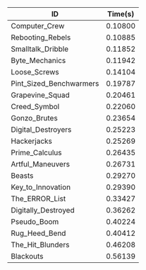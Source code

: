 |ID|Time(s)|
|-|-|
|Computer_Crew|0.10800|
|Rebooting_Rebels|0.10885|
|Smalltalk_Dribble|0.11852|
|Byte_Mechanics|0.11942|
|Loose_Screws|0.14104|
|Pint_Sized_Benchwarmers|0.19787|
|Grapevine_Squad|0.20461|
|Creed_Symbol|0.22060|
|Gonzo_Brutes|0.23654|
|Digital_Destroyers|0.25223|
|Hackerjacks|0.25269|
|Prime_Calculus|0.26435|
|Artful_Maneuvers|0.26731|
|Beasts|0.29270|
|Key_to_Innovation|0.29390|
|The_ERROR_List|0.33427|
|Digitally_Destroyed|0.36262|
|Pseudo_Boom|0.40224|
|Rug_Heed_Bend|0.40412|
|The_Hit_Blunders|0.46208|
|Blackouts|0.56139|
